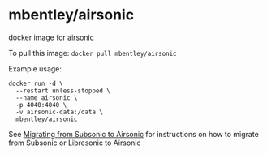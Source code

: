 # mbentley/airsonic

docker image for [airsonic](https://github.com/airsonic/airsonic)

To pull this image:
`docker pull mbentley/airsonic`

Example usage:

```
docker run -d \
  --restart unless-stopped \
  --name airsonic \
  -p 4040:4040 \
  -v airsonic-data:/data \
  mbentley/airsonic
````

See [Migrating from Subsonic to Airsonic](https://airsonic.github.io/docs/migrate/) for instructions on how to migrate from Subsonic or Libresonic to Airsonic
